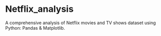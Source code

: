 # Netflix_analysis
A comprehensive analysis of Netflix movies and TV shows dataset using Python: Pandas &amp; Matplotlib.
